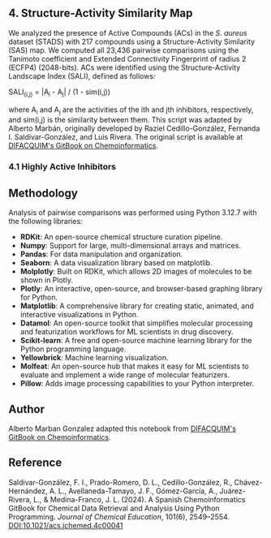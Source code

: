## 4. Structure-Activity Similarity Map

We analyzed the presence of Active Compounds (ACs) in the *S. aureus* dataset (STADS) with 217 compounds using a Structure-Activity Similarity (SAS) map. We computed all 23,436 pairwise comparisons using the Tanimoto coefficient and Extended Connectivity Fingerprint of radius 2 (ECFP4) (2048-bits). ACs were identified using the Structure-Activity Landscape Index (SALI), defined as follows:

SALI<sub>(i,j)</sub> = |A<sub>i</sub> - A<sub>j</sub>| / (1 - sim(i,j))

where A<sub>i</sub> and A<sub>j</sub> are the activities of the ith and jth inhibitors, respectively, and sim(i,j) is the similarity between them. This script was adapted by Alberto Marbán, originally developed by Raziel Cedillo-González, Fernanda I. Saldívar-González, and Luis Rivera. The original script is available at [DIFACQUIM's GitBook on Chemoinformatics](https://difacquim.gitbook.io/quimioinformatica).

### 4.1 Highly Active Inhibitors

## Methodology
Analysis of pairwise comparisons was performed using Python 3.12.7 with the following libraries:
- **RDKit**: An open-source chemical structure curation pipeline.
- **Numpy**: Support for large, multi-dimensional arrays and matrices.
- **Pandas**: For data manipulation and organization.
- **Seaborn**: A data visualization library based on matplotlib.
- **Molplotly**: Built on RDKit, which allows 2D images of molecules to be shown in Plotly.
- **Plotly**: An interactive, open-source, and browser-based graphing library for Python.
- **Matplotlib**: A comprehensive library for creating static, animated, and interactive visualizations in Python.
- **Datamol**: An open-source toolkit that simplifies molecular processing and featurization workflows for ML scientists in drug discovery.
- **Scikit-learn**: A free and open-source machine learning library for the Python programming language.
- **Yellowbrick**: Machine learning visualization.
- **Molfeat**: An open-source hub that makes it easy for ML scientists to evaluate and implement a wide range of molecular featurizers.
- **Pillow**: Adds image processing capabilities to your Python interpreter.

## Author
Alberto Marban Gonzalez adapted this notebook from [DIFACQUIM's GitBook on Chemoinformatics](https://difacquim.gitbook.io/quimioinformatica).

## Reference
Saldivar-González, F. I., Prado-Romero, D. L., Cedillo-González, R., Chávez-Hernández, A. L., Avellaneda-Tamayo, J. F., Gómez-García, A., Juárez-Rivera, L., & Medina-Franco, J. L. (2024). A Spanish Chemoinformatics GitBook for Chemical Data Retrieval and Analysis Using Python Programming. *Journal of Chemical Education*, 101(6), 2549–2554. [DOI:10.1021/acs.jchemed.4c00041](https://doi.org/10.1021/acs.jchemed.4c00041)

